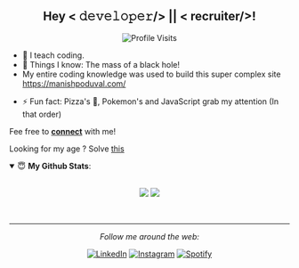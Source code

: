 <div align="center">
<h2> Hey  < 𝚍𝚎𝚟𝚎𝚕𝚘𝚙𝚎𝚛/> || < recruiter/>! </h2>
</div>


<div align="center">
 
![Profile Visits](https://visitor-badge.laobi.icu/badge?page_id=ManishPoduval.ManishPoduval)

</div>

<div>
 
- 🏢 I teach coding. 
- 🚀 Things I know: The mass of a black hole! 
- My entire coding knowledge was used to build this super complex site https://manishpoduval.com/  

<!---   ![JavaScript](https://img.shields.io/badge/-JavaScript-black?style=plastic&logo=javascript) ![Python](https://img.shields.io/badge/-Python-8fcfd1?style=plastic&logo=Python) ![Git](https://img.shields.io/badge/-Git-black?style=plastic&logo=git) ![VS Code](https://img.shields.io/badge/-VS%20Code-007ACC?style=plastic&logo=visual-studio-code) ![React](https://img.shields.io/badge/-React-3b2e5a?style=plastic&logo=react) ![MaterialUI](https://img.shields.io/badge/-MatrialUI-0081CB?style=plastic&logo=material-UI) ![Django](https://img.shields.io/badge/-Django-092E20?style=plastic&logo=Django) ![PostgreSQL](https://img.shields.io/badge/-PostgreSQL-336791?style=plastic&logo=postgresql)![Amazon AWS](https://img.shields.io/badge/Amazon%20AWS-232F3E?style=plastic&logo=amazon-aws) ![GitHub](https://img.shields.io/badge/-GitHub-181717?style=plastic&logo=github) ![GitLab](https://img.shields.io/badge/-GitLab-FCA121?style=plastic&logo=gitlab) ![Php](https://img.shields.io/badge/-php-394989?style=plastic&logo=php) ![Java](https://img.shields.io/badge/-java-3f4441?style=plastic&logo=java) ![Jenkins](https://img.shields.io/badge/-Jenkins-black?style=plastic&logo=Jenkins) ![Kotlin](https://img.shields.io/badge/-kotlin-006a71?style=plastic&logo=kotlin) ![C++](https://img.shields.io/badge/-C++-00599C?style=plastic&logo=c) ![HTML5](https://img.shields.io/badge/-HTML5-E34F26?style=plastic&logo=html5&logoColor=white)  ![CSS3](https://img.shields.io/badge/-CSS3-1572B6?style=plastic&logo=css3)  ![Bootstrap](https://img.shields.io/badge/-Bootstrap-563D7C?style=plastic&logo=bootstrap) ![Node.JS](https://img.shields.io/badge/-Node.JS-black?style=plastic&logo=Node.js) ![Express.JS](https://img.shields.io/badge/-Express.JS-c7b198?style=plastic&logo=Express.JS) ![Graphql](https://img.shields.io/badge/-Graphql-E10098?style=plastic&logo=Graphql) ![MongoDB](https://img.shields.io/badge/-MongoDB-black?style=plastic&logo=mongodb) --->


- ⚡️ Fun fact:  Pizza's 🍕,  Pokemon's and JavaScript grab my attention (In that order)

Fee free to <a href="mailto:manupodu@gmail.com"><b>connect</b></a> with me!

Looking for my age ? Solve <a href="https://age-of-manish.herokuapp.com/" target="_blank">this</a> 

</div>

<div >

<details open>
 <summary> 😇 <b>My Github Stats</b>: </summary>
<br>
<p align = "center">
  <img src = "https://github-readme-stats.vercel.app/api?username=ManishPoduval&show_icons=true&include_all_commits=true&count_private=true&theme=tokyonight&line_height=27">
  <img src = "https://github-readme-stats.vercel.app/api/top-langs/?username=ManishPoduval&theme=tokyonight">

</p>
</details>
</br>

</div>

---
<div align="center">

<i>Follow me around the web:</i><br>


<a href="https://www.linkedin.com/in/manishpoduval/" target="_blank"><img src="https://img.shields.io/badge/LinkedIn-%230077B5.svg?&style=flat-square&logo=linkedin&logoColor=white" alt="LinkedIn"></a>
<a href="https://www.instagram.com/itspodu" target="_blank"><img src="https://img.shields.io/badge/Instagram-%23E4405F.svg?&style=flat-square&logo=instagram&logoColor=white" alt="Instagram"></a>
<a href="https://open.spotify.com/user/31dseumo6kzvkt3ufcsikcx3rary" target="_blank"><img src="https://img.shields.io/badge/Spotify-%231ED760.svg?&style=flat-square&logo=spotify&logoColor=white" alt="Spotify"></a>
</div>



